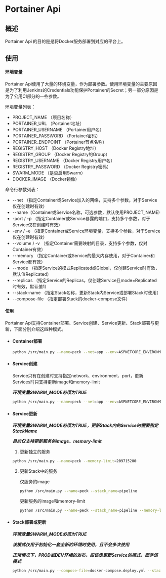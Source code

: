 ﻿# Portainer Api

## 概述

Portainer Api 的目的是是将Docker服务部署到对应的平台上。

## 使用

#### 环境变量

Portainer Api使用了大量的环境变量，作为部署参数。使用环境变量的主要原因是为了利用Jenkins的Credentials功能保护Portainer的Secret；另一部分原因是为了公用CI部分的一些参数。

环境变量列表：

* PROJECT_NAME （项目名称）
* PORTAINER_URL （Portainer地址）
* PORTAINER_USERNAME （Portainer用户名）
* PORTAINER_PASSWORD （Portainer密码）
* PORTAINER_ENDPOINT （Portainer节点名称）
* REGISTRY_HOST （Docker Registry地址）
* REGISTRY_GROUP （Docker Registry的Group）
* REGISTRY_USERNAME （Docker Registry用户名）
* REGISTRY_PASSWORD （Docker Registry密码）
* SWARM_MODE （是否启用Swarm）
* DOCKER_IMAGE （Docker镜像）

命令行参数列表：

* --net （指定Container或Service加入的网络，支持多个参数，对于Service仅在创建时有效）
* --name（Container或Service名称，可选参数，默认使用PROJECT_NAME)
* -port / -p （指定Container或Service暴露的端口，支持多个参数，对于Service仅在创建时有效）
* -env / -e （指定Container或Service环境变量，支持多个参数，对于Service仅在创建时有效）
* --volume / -v （指定Container需要映射的目录，支持多个参数，仅对Container有效）
* --memory （指定Container或Service的最大内存使用，对于Container和Service都有效）
* --mode （指定Service的模式Replicated或Global，仅创建Service时有效，默认值Replicated）
* --replicas （指定Service的Replicas，仅创建Service且mode=Replicated时有效，默认值1）
* --stack-name （指定Stack名称，更新Stack内Service或部署Stack时使用）
* --compose-file （指定部署Stack的docker-compose文件）

#### 使用

Portainer Api支持Container部署、Service创建、Service更新、Stack部署与更新，下面分别介绍这四种模式。

* #### Container部署

    ```bash
    python /src/main.py --name=peck --net=app --env=ASPNETCORE_ENVIRONMENT=Development --port=12345:80 --net=app-swarm
    ```

* #### Service创建

    Service只有在创建时支持指定network、environment、port，更新Services时只支持更新image和memory-limit

    ***环境变量SWARM_MODE必须为TRUE***

    ```bash
    python /src/main.py --name=peck --net=app --env=ASPNETCORE_ENVIRONMENT=Development --port=12345:80 --net=app-swarm
    ```

* #### Service更新

    ***环境变量SWARM_MODE必须为TRUE，更新Stack内的Service时需要指定StackName***

    ***目前仅支持更新服务的image、memory-limit***

    1. 更新独立的服务

    ```bash
    python /src/main.py --name=peck --memory-limit=209715200
    ```

    2. 更新Stack中的服务

        仅服务的image
        ```bash
        python /src/main.py --name=peck --stack_name=pipeline
        ```

        更新服务的image和memory-limit
        ```bash
        python /src/main.py --name=peck --stack_name=pipeline --memory-limit=209715200
        ```

* #### Stack部署或更新

    ***环境变量SWARM_MODE必须为TRUE***

    ***该模式仅用于初始化一套全新的环境时使用，且不会多次使用***

    ***正常情况下，PROD或DEV环境的发布，应该走更新Service的模式，而非该模式***

    ```bash
    python /src/main.py --compose-file=docker-compose.deploy.yml --stack-name=fengchao
    ```